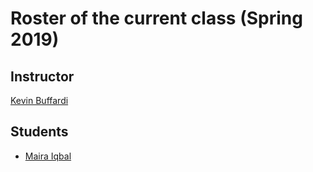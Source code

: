 # Roster of the current class (Spring 2019)

## Instructor

[Kevin Buffardi](https://github.com/kbuffardi)

## Students
* [Maira Iqbal](https://github.com/1miqbal1) 
